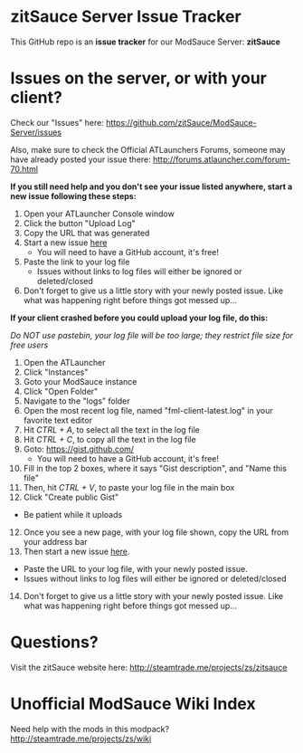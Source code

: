 # zitSauce Server Issue Tracker

This GitHub repo is an **issue tracker** for our ModSauce Server: **zitSauce**

# Issues on the server, or with your client?

Check our "Issues" here: https://github.com/zitSauce/ModSauce-Server/issues

Also, make sure to check the Official ATLaunchers Forums, someone may have already posted your issue there: http://forums.atlauncher.com/forum-70.html

**If you still need help and you don't see your issue listed anywhere, start a new issue following these steps:**

1. Open your ATLauncher Console window
2. Click the button "Upload Log"
3. Copy the URL that was generated
4. Start a new issue [here](https://github.com/zitSauce/ModSauce-Server/issues)
   * You will need to have a GitHub account, it's free!
5. Paste the link to your log file
   * Issues without links to log files will either be ignored or deleted/closed
6. Don't forget to give us a little story with your newly posted issue. Like what was happening right before things got messed up...

**If your client crashed before you could upload your log file, do this:** 

*Do NOT use pastebin, your log file will be too large; they restrict file size for free users*

1. Open the ATLauncher
2. Click "Instances"
3. Goto your ModSauce instance
4. Click "Open Folder"
5. Navigate to the "logs" folder
5. Open the most recent log file, named "fml-client-latest.log" in your favorite text editor
6. Hit *CTRL + A*, to select all the text in the log file
7. Hit *CTRL + C*, to copy all the text in the log file
8. Goto: https://gist.github.com/
   * You will need to have a GitHub account, it's free!
9. Fill in the top 2 boxes, where it says "Gist description", and "Name this file"
10. Then, hit *CTRL + V*, to paste your log file in the main box
11. Click "Create public Gist"
   * Be patient while it uploads
12. Once you see a new page, with your log file shown, copy the URL from your address bar
13. Then start a new issue [here](https://github.com/zitSauce/ModSauce-Server/issues).
   * Paste the URL to your log file, with your newly posted issue.
   * Issues without links to log files will either be ignored or deleted/closed
14. Don't forget to give us a little story with your newly posted issue. Like what was happening right before things got messed up...

# Questions?

Visit the zitSauce website here: http://steamtrade.me/projects/zs/zitsauce

# Unofficial ModSauce Wiki Index

Need help with the mods in this modpack? http://steamtrade.me/projects/zs/wiki
